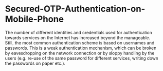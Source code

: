 # Secured-OTP-Authentication-on-Mobile-Phone

The number of different identities and credentials used for authentication towards services on the Internet has increased
beyond the manageable. Still, the most common authentication scheme is based on usernames and passwords. This is a
weak authentication mechanism, which can be broken by eavesdropping on the network connection or by sloppy handling by
the users (e.g. re-use of the same password for different services, writing down the passwords on paper etc.).
